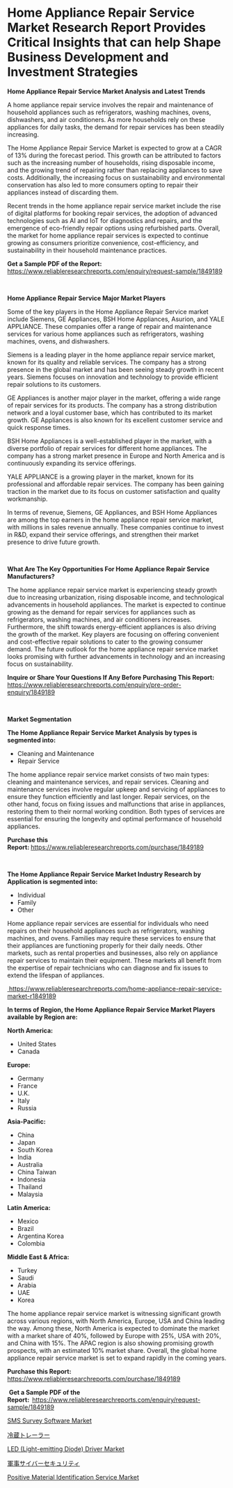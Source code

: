 <p><h1>Home Appliance Repair Service Market Research Report Provides Critical Insights that can help Shape Business Development and Investment Strategies</h1></p><p><strong>Home Appliance Repair Service Market Analysis and Latest Trends</strong></p>
<p><p>A home appliance repair service involves the repair and maintenance of household appliances such as refrigerators, washing machines, ovens, dishwashers, and air conditioners. As more households rely on these appliances for daily tasks, the demand for repair services has been steadily increasing.</p><p>The Home Appliance Repair Service Market is expected to grow at a CAGR of 13% during the forecast period. This growth can be attributed to factors such as the increasing number of households, rising disposable income, and the growing trend of repairing rather than replacing appliances to save costs. Additionally, the increasing focus on sustainability and environmental conservation has also led to more consumers opting to repair their appliances instead of discarding them.</p><p>Recent trends in the home appliance repair service market include the rise of digital platforms for booking repair services, the adoption of advanced technologies such as AI and IoT for diagnostics and repairs, and the emergence of eco-friendly repair options using refurbished parts. Overall, the market for home appliance repair services is expected to continue growing as consumers prioritize convenience, cost-efficiency, and sustainability in their household maintenance practices.</p></p>
<p><strong>Get a Sample PDF of the Report:&nbsp;</strong> <a href="https://www.reliableresearchreports.com/enquiry/request-sample/1849189">https://www.reliableresearchreports.com/enquiry/request-sample/1849189</a></p>
<p>&nbsp;</p>
<p><strong>Home Appliance Repair Service Major Market Players</strong></p>
<p><p>Some of the key players in the Home Appliance Repair Service market include Siemens, GE Appliances, BSH Home Appliances, Asurion, and YALE APPLIANCE. These companies offer a range of repair and maintenance services for various home appliances such as refrigerators, washing machines, ovens, and dishwashers.</p><p>Siemens is a leading player in the home appliance repair service market, known for its quality and reliable services. The company has a strong presence in the global market and has been seeing steady growth in recent years. Siemens focuses on innovation and technology to provide efficient repair solutions to its customers.</p><p>GE Appliances is another major player in the market, offering a wide range of repair services for its products. The company has a strong distribution network and a loyal customer base, which has contributed to its market growth. GE Appliances is also known for its excellent customer service and quick response times.</p><p>BSH Home Appliances is a well-established player in the market, with a diverse portfolio of repair services for different home appliances. The company has a strong market presence in Europe and North America and is continuously expanding its service offerings.</p><p>YALE APPLIANCE is a growing player in the market, known for its professional and affordable repair services. The company has been gaining traction in the market due to its focus on customer satisfaction and quality workmanship.</p><p>In terms of revenue, Siemens, GE Appliances, and BSH Home Appliances are among the top earners in the home appliance repair service market, with millions in sales revenue annually. These companies continue to invest in R&D, expand their service offerings, and strengthen their market presence to drive future growth.</p></p>
<p>&nbsp;</p>
<p><strong>What Are The Key Opportunities For Home Appliance Repair Service Manufacturers?</strong></p>
<p><p>The home appliance repair service market is experiencing steady growth due to increasing urbanization, rising disposable income, and technological advancements in household appliances. The market is expected to continue growing as the demand for repair services for appliances such as refrigerators, washing machines, and air conditioners increases. Furthermore, the shift towards energy-efficient appliances is also driving the growth of the market. Key players are focusing on offering convenient and cost-effective repair solutions to cater to the growing consumer demand. The future outlook for the home appliance repair service market looks promising with further advancements in technology and an increasing focus on sustainability.</p></p>
<p><strong>Inquire or Share Your Questions If Any Before Purchasing This Report:</strong> <a href="https://www.reliableresearchreports.com/enquiry/pre-order-enquiry/1849189">https://www.reliableresearchreports.com/enquiry/pre-order-enquiry/1849189</a></p>
<p>&nbsp;</p>
<p><strong>Market Segmentation</strong></p>
<p><strong>The Home Appliance Repair Service Market Analysis by types is segmented into:</strong></p>
<p><ul><li>Cleaning and Maintenance</li><li>Repair Service</li></ul></p>
<p><p>The home appliance repair service market consists of two main types: cleaning and maintenance services, and repair services. Cleaning and maintenance services involve regular upkeep and servicing of appliances to ensure they function efficiently and last longer. Repair services, on the other hand, focus on fixing issues and malfunctions that arise in appliances, restoring them to their normal working condition. Both types of services are essential for ensuring the longevity and optimal performance of household appliances.</p></p>
<p><strong>Purchase this Report:&nbsp;</strong><a href="https://www.reliableresearchreports.com/purchase/1849189">https://www.reliableresearchreports.com/purchase/1849189</a></p>
<p>&nbsp;</p>
<p><strong>The Home Appliance Repair Service Market Industry Research by Application is segmented into:</strong></p>
<p><ul><li>Individual</li><li>Family</li><li>Other</li></ul></p>
<p><p>Home appliance repair services are essential for individuals who need repairs on their household appliances such as refrigerators, washing machines, and ovens. Families may require these services to ensure that their appliances are functioning properly for their daily needs. Other markets, such as rental properties and businesses, also rely on appliance repair services to maintain their equipment. These markets all benefit from the expertise of repair technicians who can diagnose and fix issues to extend the lifespan of appliances.</p></p>
<p><a href="https://www.reliableresearchreports.com/home-appliance-repair-service-market-r1849189">&nbsp;https://www.reliableresearchreports.com/home-appliance-repair-service-market-r1849189</a></p>
<p><strong>In terms of Region, the Home Appliance Repair Service Market Players available by Region are:</strong></p>
<p>
    <p> <strong> North America: </strong>
        <ul>
            <li>United States</li>
            <li>Canada</li>
        </ul>
        </p> 
    <p> <strong> Europe: </strong>
        <ul>
            <li>Germany</li>
            <li>France</li>
            <li>U.K.</li>
            <li>Italy</li>
            <li>Russia</li>
        </ul>
        </p> 
    <p> <strong> Asia-Pacific: </strong>
        <ul>
            <li>China</li>
            <li>Japan</li>
            <li>South Korea</li>
            <li>India</li>
            <li>Australia</li>
            <li>China Taiwan</li>
            <li>Indonesia</li>
            <li>Thailand</li>
            <li>Malaysia</li>
        </ul>
        </p> 
    <p> <strong> Latin America: </strong>
        <ul>
            <li>Mexico</li>
            <li>Brazil</li>
            <li>Argentina Korea</li>
            <li>Colombia</li>
        </ul>
        </p> 
    <p> <strong> Middle East & Africa: </strong>
        <ul>
            <li>Turkey</li>
            <li>Saudi</li>
            <li>Arabia</li>
            <li>UAE</li>
            <li>Korea</li>
        </ul>
    </p>
    </p>
<p><p>The home appliance repair service market is witnessing significant growth across various regions, with North America, Europe, USA and China leading the way. Among these, North America is expected to dominate the market with a market share of 40%, followed by Europe with 25%, USA with 20%, and China with 15%. The APAC region is also showing promising growth prospects, with an estimated 10% market share. Overall, the global home appliance repair service market is set to expand rapidly in the coming years.</p></p>
<p><strong>Purchase this Report: </strong><a href="https://www.reliableresearchreports.com/purchase/1849189">https://www.reliableresearchreports.com/purchase/1849189</a></p>
<p>&nbsp;<strong>Get a Sample PDF of the Report:&nbsp;&nbsp;</strong><a href="https://www.reliableresearchreports.com/enquiry/request-sample/1849189">https://www.reliableresearchreports.com/enquiry/request-sample/1849189</a></p>
<p><strong></strong></p>
<p><p><a href="https://github.com/dx0328/Market-Research-Report-List-2/blob/main/sms-survey-software-market.md">SMS Survey Software Market</a></p><p><a href="https://github.com/mm14022023/Market-Research-Report-List-1/blob/main/807688360042.md">冷蔵トレーラー</a></p><p><a href="https://www.linkedin.com/pulse/led-light-emitting-diode-driver-market-research-report-key-successful-8ys4f">LED (Light-emitting Diode) Driver Market</a></p><p><a href="https://github.com/RudySimonis2023/Market-Research-Report-List-1/blob/main/592269260044.md">軍事サイバーセキュリティ</a></p><p><a href="https://github.com/Glendatilghmankmgz0rbhwpy/Market-Research-Report-List-2/blob/main/positive-material-identification-service-market.md">Positive Material Identification Service Market</a></p></p>